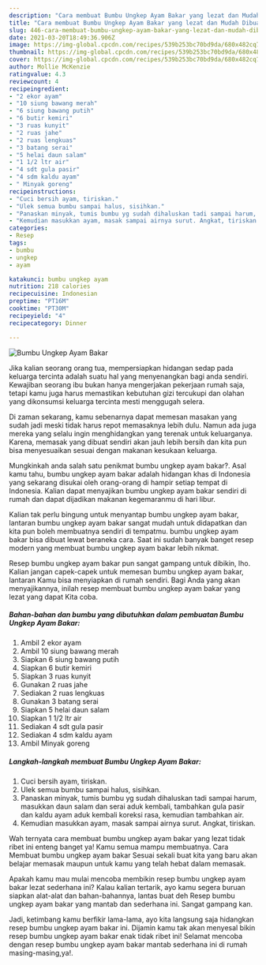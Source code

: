 ```yaml
---
description: "Cara membuat Bumbu Ungkep Ayam Bakar yang lezat dan Mudah Dibuat"
title: "Cara membuat Bumbu Ungkep Ayam Bakar yang lezat dan Mudah Dibuat"
slug: 446-cara-membuat-bumbu-ungkep-ayam-bakar-yang-lezat-dan-mudah-dibuat
date: 2021-03-20T18:49:36.906Z
image: https://img-global.cpcdn.com/recipes/539b253bc70bd9da/680x482cq70/bumbu-ungkep-ayam-bakar-foto-resep-utama.jpg
thumbnail: https://img-global.cpcdn.com/recipes/539b253bc70bd9da/680x482cq70/bumbu-ungkep-ayam-bakar-foto-resep-utama.jpg
cover: https://img-global.cpcdn.com/recipes/539b253bc70bd9da/680x482cq70/bumbu-ungkep-ayam-bakar-foto-resep-utama.jpg
author: Mollie McKenzie
ratingvalue: 4.3
reviewcount: 4
recipeingredient:
- "2 ekor ayam"
- "10 siung bawang merah"
- "6 siung bawang putih"
- "6 butir kemiri"
- "3 ruas kunyit"
- "2 ruas jahe"
- "2 ruas lengkuas"
- "3 batang serai"
- "5 helai daun salam"
- "1 1/2 ltr air"
- "4 sdt gula pasir"
- "4 sdm kaldu ayam"
- " Minyak goreng"
recipeinstructions:
- "Cuci bersih ayam, tiriskan."
- "Ulek semua bumbu sampai halus, sisihkan."
- "Panaskan minyak, tumis bumbu yg sudah dihaluskan tadi sampai harum, masukkan daun salam dan serai aduk kembali, tambahkan gula pasir dan kaldu ayam aduk kembali koreksi rasa, kemudian tambahkan air."
- "Kemudian masukkan ayam, masak sampai airnya surut. Angkat, tiriskan."
categories:
- Resep
tags:
- bumbu
- ungkep
- ayam

katakunci: bumbu ungkep ayam 
nutrition: 218 calories
recipecuisine: Indonesian
preptime: "PT16M"
cooktime: "PT30M"
recipeyield: "4"
recipecategory: Dinner

---
```



![Bumbu Ungkep Ayam Bakar](https://img-global.cpcdn.com/recipes/539b253bc70bd9da/680x482cq70/bumbu-ungkep-ayam-bakar-foto-resep-utama.jpg)

Jika kalian seorang orang tua, mempersiapkan hidangan sedap pada keluarga tercinta adalah suatu hal yang menyenangkan bagi anda sendiri. Kewajiban seorang ibu bukan hanya mengerjakan pekerjaan rumah saja, tetapi kamu juga harus memastikan kebutuhan gizi tercukupi dan olahan yang dikonsumsi keluarga tercinta mesti menggugah selera.

Di zaman  sekarang, kamu sebenarnya dapat memesan masakan yang sudah jadi meski tidak harus repot memasaknya lebih dulu. Namun ada juga mereka yang selalu ingin menghidangkan yang terenak untuk keluarganya. Karena, memasak yang dibuat sendiri akan jauh lebih bersih dan kita pun bisa menyesuaikan sesuai dengan makanan kesukaan keluarga. 



Mungkinkah anda salah satu penikmat bumbu ungkep ayam bakar?. Asal kamu tahu, bumbu ungkep ayam bakar adalah hidangan khas di Indonesia yang sekarang disukai oleh orang-orang di hampir setiap tempat di Indonesia. Kalian dapat menyajikan bumbu ungkep ayam bakar sendiri di rumah dan dapat dijadikan makanan kegemaranmu di hari libur.

Kalian tak perlu bingung untuk menyantap bumbu ungkep ayam bakar, lantaran bumbu ungkep ayam bakar sangat mudah untuk didapatkan dan kita pun boleh membuatnya sendiri di tempatmu. bumbu ungkep ayam bakar bisa dibuat lewat beraneka cara. Saat ini sudah banyak banget resep modern yang membuat bumbu ungkep ayam bakar lebih nikmat.

Resep bumbu ungkep ayam bakar pun sangat gampang untuk dibikin, lho. Kalian jangan capek-capek untuk memesan bumbu ungkep ayam bakar, lantaran Kamu bisa menyiapkan di rumah sendiri. Bagi Anda yang akan menyajikannya, inilah resep membuat bumbu ungkep ayam bakar yang lezat yang dapat Kita coba.

<!--inarticleads1-->

##### Bahan-bahan dan bumbu yang dibutuhkan dalam pembuatan Bumbu Ungkep Ayam Bakar:

1. Ambil 2 ekor ayam
1. Ambil 10 siung bawang merah
1. Siapkan 6 siung bawang putih
1. Siapkan 6 butir kemiri
1. Siapkan 3 ruas kunyit
1. Gunakan 2 ruas jahe
1. Sediakan 2 ruas lengkuas
1. Gunakan 3 batang serai
1. Siapkan 5 helai daun salam
1. Siapkan 1 1/2 ltr air
1. Sediakan 4 sdt gula pasir
1. Sediakan 4 sdm kaldu ayam
1. Ambil  Minyak goreng




<!--inarticleads2-->

##### Langkah-langkah membuat Bumbu Ungkep Ayam Bakar:

1. Cuci bersih ayam, tiriskan.
1. Ulek semua bumbu sampai halus, sisihkan.
1. Panaskan minyak, tumis bumbu yg sudah dihaluskan tadi sampai harum, masukkan daun salam dan serai aduk kembali, tambahkan gula pasir dan kaldu ayam aduk kembali koreksi rasa, kemudian tambahkan air.
1. Kemudian masukkan ayam, masak sampai airnya surut. Angkat, tiriskan.




Wah ternyata cara membuat bumbu ungkep ayam bakar yang lezat tidak ribet ini enteng banget ya! Kamu semua mampu membuatnya. Cara Membuat bumbu ungkep ayam bakar Sesuai sekali buat kita yang baru akan belajar memasak maupun untuk kamu yang telah hebat dalam memasak.

Apakah kamu mau mulai mencoba membikin resep bumbu ungkep ayam bakar lezat sederhana ini? Kalau kalian tertarik, ayo kamu segera buruan siapkan alat-alat dan bahan-bahannya, lantas buat deh Resep bumbu ungkep ayam bakar yang mantab dan sederhana ini. Sangat gampang kan. 

Jadi, ketimbang kamu berfikir lama-lama, ayo kita langsung saja hidangkan resep bumbu ungkep ayam bakar ini. Dijamin kamu tak akan menyesal bikin resep bumbu ungkep ayam bakar enak tidak ribet ini! Selamat mencoba dengan resep bumbu ungkep ayam bakar mantab sederhana ini di rumah masing-masing,ya!.

